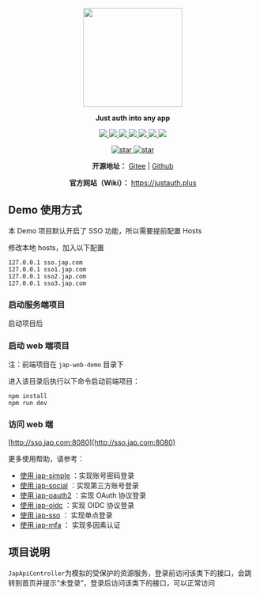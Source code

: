 <p align="center">
	<img src="https://images.gitee.com/uploads/images/2021/0218/094114_99925b8b_784199.png" width="200">
</p>
<p align="center">
	<strong>Just auth into any app</strong>
</p>
<p align="center">
	<a target="_blank" href="https://search.maven.org/search?q=jap">
	  <img src="https://img.shields.io/badge/Maven%20Central-1.0.0-blue" ></img>
	</a>
	<a target="_blank" href="https://gitee.com/yadong.zhang/JustAuth/blob/master/LICENSE">
	  <img src="https://img.shields.io/badge/license-LGPL%203.0-red" ></img>
	</a>
	<a target="_blank" href="https://apidoc.gitee.com/fujieid/jap" title="API文档">
	  <img src="https://img.shields.io/badge/Api%20Docs-1.0.0-orange" ></img>
	</a>
	<a target="_blank" href="https://justauth.plus" title="开发文档">
	  <img src="https://img.shields.io/badge/Docs-latest-blueviolet.svg" ></img>
	</a>
  <a target="_blank" href="https://codecov.io/gh/fujieid/jap" title="开发codecov档">
	  <img src="https://codecov.io/gh/fujieid/jap/branch/master/graph/badge.svg?token=WmfmgwxtnJ" ></img>
	</a>
  <a target="_blank" href="https://travis-ci.com/fujieid/jap" title="开发codecov档">
	  <img src="https://travis-ci.com/fujieid/jap.svg?branch=master&status=passed" ></img>
	</a>
	<a target="_blank" href="https://gitter.im/fujieid/JAP?utm_source=badge&utm_medium=badge&utm_campaign=pr-badge">
	  <img src="https://badges.gitter.im/fujieid/JAP.svg" ></img>
	</a>
</p>
<p align="center">
  <a target="_blank" href='https://gitee.com/fujieid/jap/stargazers'>
    <img src="https://gitee.com/fujieid/jap/badge/star.svg?theme=white" alt='star'></img>
  </a>
  <a target="_blank" href='https://github.com/fujieid/jap/stargazers'>
    <img src="https://img.shields.io/github/stars/fujieid/jap?style=social" alt='star'></img>
  </a>
</p>
<p align="center">
	<strong>开源地址：</strong> <a target="_blank" href='https://gitee.com/fujieid/jap'>Gitee</a> | <a target="_blank" href='https://github.com/fujieid/jap'>Github</a>
</p>
<p align="center">
	<strong>官方网站（Wiki）：</strong> <a target="_blank" href='https://justauth.plus'>https://justauth.plus</a>
</p>

## Demo 使用方式

本 Demo 项目默认开启了 SSO 功能，所以需要提前配置 Hosts

修改本地 hosts，加入以下配置

```
127.0.0.1 sso.jap.com
127.0.0.1 sso1.jap.com
127.0.0.1 sso2.jap.com
127.0.0.1 sso3.jap.com
```
### 启动服务端项目

启动项目后

### 启动 web 端项目

注：前端项目在 `jap-web-demo` 目录下

进入该目录后执行以下命令启动前端项目：

```
npm install
npm run dev
```

### 访问 web 端

[http://sso.jap.com:8080](http://sso.jap.com:8080)

更多使用帮助，请参考：

- [使用 jap-simple](https://justauth.plus/quickstart/jap-simple.html) ：实现账号密码登录
- [使用 jap-social](https://justauth.plus/quickstart/jap-social.html) ：实现第三方账号登录
- [使用 jap-oauth2](https://justauth.plus/quickstart/jap-oauth2.html) ：实现 OAuth 协议登录
- [使用 jap-oidc](https://justauth.plus/quickstart/jap-oidc.html) ：实现 OIDC 协议登录
- [使用 jap-sso](https://justauth.plus/quickstart/jap-sso.html) ： 实现单点登录
- [使用 jap-mfa](https://justauth.plus/quickstart/jap-mfa.html) ： 实现多因素认证

## 项目说明

`JapApiController`为模拟的受保护的资源服务，登录前访问该类下的接口，会跳转到首页并提示“未登录”，登录后访问该类下的接口，可以正常访问

